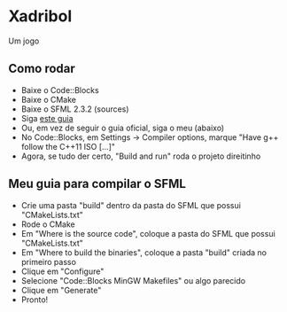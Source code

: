 Xadribol
=====

Um jogo

Como rodar
-----

- Baixe o Code::Blocks
- Baixe o CMake
- Baixe o SFML 2.3.2 (sources)
- Siga [este guia](http://www.sfml-dev.org/tutorials/2.3/compile-with-cmake.php)
- Ou, em vez de seguir o guia oficial, siga o meu (abaixo)
- No Code::Blocks, em Settings -> Compiler options, marque "Have g++ follow the C++11 ISO [...]"
- Agora, se tudo der certo, "Build and run" roda o projeto direitinho

Meu guia para compilar o SFML
-----
- Crie uma pasta "build" dentro da pasta do SFML que possui "CMakeLists.txt"
- Rode o CMake
- Em "Where is the source code", coloque a pasta do SFML que possui "CMakeLists.txt"
- Em "Where to build the binaries", coloque a pasta "build" criada no primeiro passo
- Clique em "Configure"
- Selecione "Code::Blocks MinGW Makefiles" ou algo parecido
- Clique em "Generate"
- Pronto!